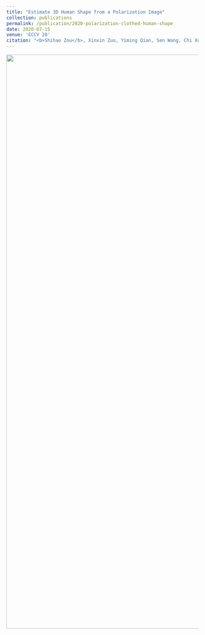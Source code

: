 ```yaml
---
title: "Estimate 3D Human Shape from a Polarization Image"
collection: publications
permalink: /publication/2020-polarization-clothed-human-shape
date: 2020-07-15
venue: 'ECCV 20'
citation: "<b>Shihao Zou</b>, Xinxin Zuo, Yiming Qian, Sen Wang, Chi Xu, Minglun Gong and Li Cheng. In Proceedings of the 16th European Conference on Computer Vision (ECCV) 2020."
---
```

<center><img src="/images/pubilication_image_videos/demo_detailed_shape.gif" width="1500"/></center>

